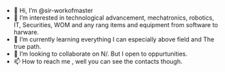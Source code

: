 - 👋 Hi, I’m @sir-workofmaster
- 👀 I’m interested in technological advancement, mechatronics, robotics, IT, Securities, WOM and any rang items and equipment from software to harware. 
- 🌱 I’m currently learning everything I can especially above field and The true path.
- 💞️ I’m looking to collaborate on N/. But I open to oppurtunities.
- 📫 How to reach me , well you can see the contacts though.

<!---
sir-workofmaster/sir-workofmaster is a ✨ special ✨ repository because its `README.md` (this file) appears on your GitHub profile.
You can click the Preview link to take a look at your changes.
--->
